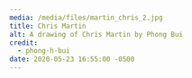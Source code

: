 ```yaml
---
media: /media/files/martin_chris_2.jpg
title: Chris Martin
alt: A drawing of Chris Martin by Phong Bui
credit:
  - phong-h-bui
date: 2020-05-23 16:55:00 -0500
---
```


